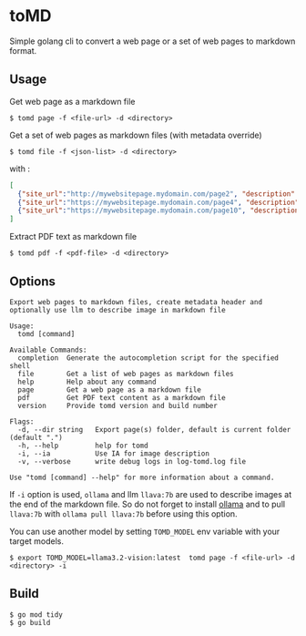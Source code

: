 # toMD

Simple golang cli to convert a web page or a set of web pages to markdown format.

## Usage

Get web page as a markdown file
```shell
$ tomd page -f <file-url> -d <directory>
```

Get a set of web pages as markdown files (with metadata override)

```shell
$ tomd file -f <json-list> -d <directory>
```

with :
```json
[
  {"site_url":"http://mywebsitepage.mydomain.com/page2", "description":"my page description","title":"","tags":["tag1","tag2"]},
  {"site_url":"https://mywebsitepage.mydomain.com/page4", "description":"my page description","title":""},
  {"site_url":"https://mywebsitepage.mydomain.com/page10", "description":"my page description ","title":"Page 10, xxxxx", "authors": ["author1","author2"]}
]
```

Extract PDF text as markdown file
```shell
$ tomd pdf -f <pdf-file> -d <directory>
```

## Options 

```shell
Export web pages to markdown files, create metadata header and optionally use llm to describe image in markdown file

Usage:
  tomd [command]

Available Commands:
  completion  Generate the autocompletion script for the specified shell
  file        Get a list of web pages as markdown files
  help        Help about any command
  page        Get a web page as a markdown file
  pdf         Get PDF text content as a markdown file
  version     Provide tomd version and build number

Flags:
  -d, --dir string   Export page(s) folder, default is current folder (default ".")
  -h, --help         help for tomd
  -i, --ia           Use IA for image description
  -v, --verbose      write debug logs in log-tomd.log file

Use "tomd [command] --help" for more information about a command.
```

If `-i` option is used, `ollama` and llm `llava:7b` are used to describe images at the end of the markdown file.
So do not forget to install [ollama](https://ollama.com) and to pull `llava:7b` with `ollama pull llava:7b` before using this option.

You can use another model by setting `TOMD_MODEL` env variable with your target models.


```shell
$ export TOMD_MODEL=llama3.2-vision:latest  tomd page -f <file-url> -d <directory> -i
```



## Build

```shell
$ go mod tidy
$ go build
```

